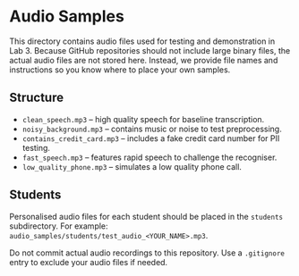 # Audio Samples

This directory contains audio files used for testing and demonstration in Lab 3.
Because GitHub repositories should not include large binary files, the actual
audio files are not stored here. Instead, we provide file names and instructions
so you know where to place your own samples.

## Structure

- `clean_speech.mp3` – high quality speech for baseline transcription.
- `noisy_background.mp3` – contains music or noise to test preprocessing.
- `contains_credit_card.mp3` – includes a fake credit card number for PII testing.
- `fast_speech.mp3` – features rapid speech to challenge the recogniser.
- `low_quality_phone.mp3` – simulates a low quality phone call.

## Students

Personalised audio files for each student should be placed in the `students` subdirectory.
For example: `audio_samples/students/test_audio_<YOUR_NAME>.mp3`.

Do not commit actual audio recordings to this repository. Use a `.gitignore` entry
to exclude your audio files if needed.
